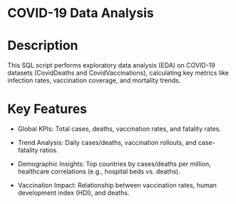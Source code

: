 # COVID-19 Data Analysis

# Description
This SQL script performs exploratory data analysis (EDA) on COVID-19 datasets (CovidDeaths and CovidVaccinations), calculating key metrics like infection rates, vaccination coverage, and mortality trends.

# Key Features
- Global KPIs: Total cases, deaths, vaccination rates, and fatality rates.

- Trend Analysis: Daily cases/deaths, vaccination rollouts, and case-fatality ratios.

- Demographic Insights: Top countries by cases/deaths per million, healthcare correlations (e.g., hospital beds vs. deaths).

- Vaccination Impact: Relationship between vaccination rates, human development index (HDI), and deaths.
